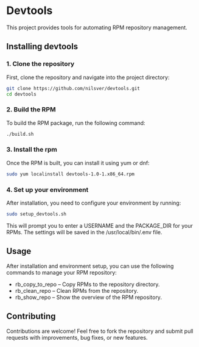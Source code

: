 # Devtools

This project provides tools for automating RPM repository management.

## Installing devtools

### 1. Clone the repository
First, clone the repository and navigate into the project directory:

```bash
git clone https://github.com/nilsver/devtools.git
cd devtools
```
### 2. Build the RPM
To build the RPM package, run the following command:

```bash
./build.sh
```
### 3. Install the rpm
Once the RPM is built, you can install it using yum or dnf:

```bash
sudo yum localinstall devtools-1.0-1.x86_64.rpm
```
### 4. Set up your environment
After installation, you need to configure your environment by running:

```bash
sudo setup_devtools.sh
```
This will prompt you to enter a USERNAME and the PACKAGE_DIR for your RPMs. The settings will be saved in the /usr/local/bin/.env file.

## Usage
After installation and environment setup, you can use the following commands to manage your RPM repository:

- rb_copy_to_repo – Copy RPMs to the repository directory.
- rb_clean_repo – Clean RPMs from the repository.
- rb_show_repo – Show the overview of the RPM repository.

## Contributing
Contributions are welcome! Feel free to fork the repository and submit pull requests with improvements, bug fixes, or new features.
